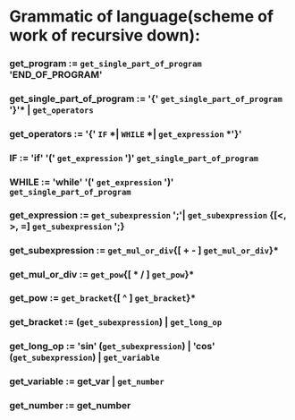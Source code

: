 # Grammatic of language(scheme of work of recursive down):

### get_program := `get_single_part_of_program` 'END_OF_PROGRAM'
### get_single_part_of_program := '{' `get_single_part_of_program` '}'* | `get_operators`
### get_operators := '{' `IF` *| `WHILE` *| `get_expression` *'}'
### IF := 'if' '(' `get_expression` ')' `get_single_part_of_program`
### WHILE := 'while' '(' `get_expression` ')' `get_single_part_of_program`
### get_expression := `get_subexpression` ';'| `get_subexpression` {[<, >, =]  `get_subexpression` ';}
### get_subexpression := `get_mul_or_div`{[ + - ] `get_mul_or_div`}*
### get_mul_or_div := `get_pow`{[ * / ] `get_pow`}*
### get_pow := `get_bracket`{[ ^ ] `get_bracket`}*
### get_bracket := (`get_subexpression`) | `get_long_op`
### get_long_op := 'sin' (`get_subexpression`) | 'cos' (`get_subexpression`) | `get_variable`
### get_variable := get_var | `get_number`
### get_number := get_number
